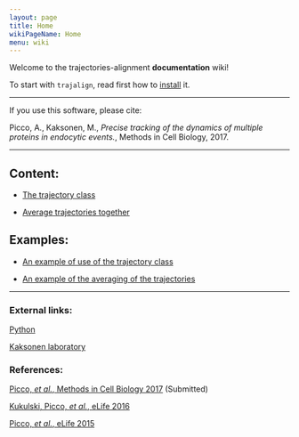 ```yaml
---
layout: page
title: Home
wikiPageName: Home
menu: wiki
---
```


Welcome to the trajectories-alignment **documentation** wiki!

To start with `trajalign`, read first how to [install](Installation) it.

***

If you use this software, please cite:

Picco, A., Kaksonen, M., _Precise tracking of the dynamics of multiple proteins in endocytic events._,  Methods in Cell Biology, 2017.

***

## Content:

* [The trajectory class](The-trajectory-class)

* [Average trajectories together](Averaging-trajectories)

## Examples:

* [An example of use of the trajectory class](Trajectory-class-example)

* [An example of the averaging of the trajectories](Example-of-trajectory-average)

***

### External links:

[ Python ](https://docs.python.org/3/)

[ Kaksonen laboratory ](http://cms.unige.ch/sciences/biochimie/-Marko-Kaksonen-.html)

### References:

[Picco, _et al._, Methods in Cell Biology 2017](http://) (Submitted)

[Kukulski, Picco, _et al._, eLife 2016](http://dx.doi.org/10.7554/eLife.16036)

[Picco, _et al._, eLife 2015](http://dx.doi.org/10.7554/eLife.04535)
